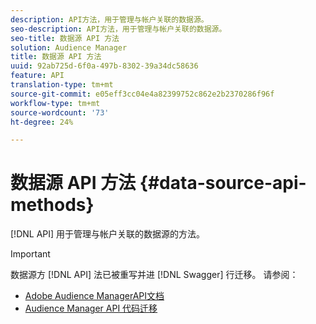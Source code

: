 ```yaml
---
description: API方法，用于管理与帐户关联的数据源。
seo-description: API方法，用于管理与帐户关联的数据源。
seo-title: 数据源 API 方法
solution: Audience Manager
title: 数据源 API 方法
uuid: 92ab725d-6f0a-497b-8302-39a34dc58636
feature: API
translation-type: tm+mt
source-git-commit: e05eff3cc04e4a82399752c862e2b2370286f96f
workflow-type: tm+mt
source-wordcount: '73'
ht-degree: 24%

---
```



# 数据源 API 方法 {#data-source-api-methods}

[!DNL API] 用于管理与帐户关联的数据源的方法。

<!-- c_rest_data_sources.xml -->

>[!IMPORTANT]
>
>数据源方 [!DNL API] 法已被重写并进 [!DNL Swagger] 行迁移。 请参阅：
>
>* [Adobe Audience ManagerAPI文档](https://bank.demdex.com/portal/swagger/index.html)
>* [Audience Manager API 代码迁移](../../api/api-swagger-migration.md)
>

